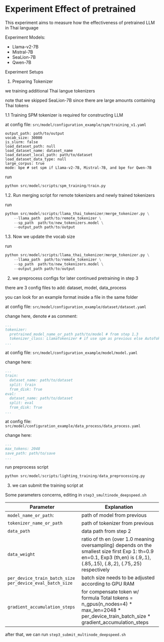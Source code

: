 # Experiment Effect of pretrained

This experiment aims to measure how the effectiveness of pretrained LLM in Thai language

Experiment Models:
- Llama-v2-7B
- Mistral-7B
- SeaLion-7B
- Qwen-7B

Experiment Setups
1. Preparing Tokenizer

we training additional Thai langue tokenizers

note that we skipped SeaLion-7B since there are large amounts containing Thai tokens

1.1 Training SPM tokenizer is required for constructing LLM

at config file: `src/model/configuration_example/spm/training_v1.yaml`
```
output_path: path/to/output
vocab_size: 30000
is_slurm: false
load_dataset_path: null
load_dataset_name: dataset_name
load_dataset_local_path: path/to/dataset
load_dataset_data_type: null
large_corpus: true
mode: bpe # set spm if Llama-v2-7B, Mistral-7B, and bpe for Qwen-7B
```
run
```python
python src/model/scripts/spm_training/train.py
```

1.2. Run merging script for remote tokenizers and newly trained tokenizers

run
```python
python src/model/scripts/llama_thai_tokenizer/merge_tokenizer.py \
    --llama_path  path/to/remote_tokenizer \
    --sp_path  path/to/new_tokenizers.model \
    --output_path path/to/output
```

1.3. Now we update the vocab size

run
```python
python src/model/scripts/llama_thai_tokenizer/merge_tokenizer.py \
    --llama_path  path/to/remote_tokenizer \
    --sp_path  path/to/new_tokenizers.model \
    --output_path path/to/output
```

2. we preprocess configs for later continued pretraining in step 3

there are 3 config files to add: dataset, model, data_process

you can look for an example format inside a file in the same folder

at config file: `src/model/configuration_example/dataset/dataset.yaml`

change here, denote `#` as comment:
```yaml
...
tokenizer:
  pretrained_model_name_or_path path/to/model # from step 1.3
  tokenizer_class: LlamaTokenizer # if use spm as previous else AutoTokenizer
...
```
at config file: `src/model/configuration_example/model/model.yaml`

change here:
```yaml
...
train:
  dataset_name: path/to/dataset
  split: train
  from_disk: True
eval:
  dataset_name: path/to/dataset
  split: eval
  from_disk: True
...
```
at config file: `src/model/configuration_example/data_process/data_process.yaml`

change here:
```yaml
...
max_tokens: 2048
save_path: path/to/save
...
```
run preprocess script
```python
python src/model/scripts/lighting_training/data_preprocessing.py
```
3. we can submit the training script at

Some parameters concerns, editing in `step3_smultinode_deepspeed.sh`

| Parameter                                                    | Explanation                                                                                                                                                                    |
|--------------------------------------------------------------|---------------------------------------------------------------------------------------------------------------------------------------------------------------------------------|
| `model_name_or_path`:                                        | path of model from previous                                                                                                                                                     |
| `tokenizer_name_or_path`                                     |  path of tokenizer from   previous                                                                                                                                              |
| `data_path`                                                  | data path from step 2                                                                                                                                                           |
| `data_weight`                                                | ratio of th en (over 1.0 meaning oversampling) depends on the   smallest size first Exp 1: th=0.9 en=0.1, Exp3 (th,en) is (.9,.1), (.85,.15),   (.8,.2), (.75,.25) respectively |
| `per_device_train_batch_size`   `per_device_eval_batch_size` | batch size needs to be adjusted according to GPU RAM                                                                                                                            |
| `gradient_accumulation_steps`                                | for compensate token w/ formula Total tokens =   n_gpus(n_nodes=4) * max_len=2048 * per_device_train_batch_size *   gradient_accumulation_steps                                 |

after that, we can run `step3_submit_multinode_deepspeed.sh`
